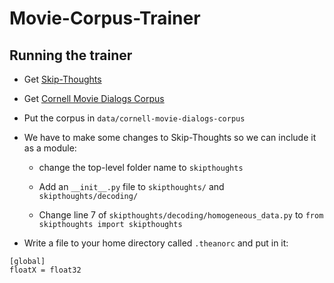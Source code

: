 # Movie-Corpus-Trainer

## Running the trainer

* Get [Skip-Thoughts](https://github.com/ryankiros/skip-thoughts)

* Get [Cornell Movie Dialogs Corpus](http://www.mpi-sws.org/~cristian/Cornell_Movie-Dialogs_Corpus.html)

* Put the corpus in `data/cornell-movie-dialogs-corpus`

* We have to make some changes to Skip-Thoughts so we can include it as a module:

	* change the top-level folder name to `skipthoughts`

	* Add an `__init__.py` file to `skipthoughts/` and `skipthoughts/decoding/`

	* Change line 7 of `skipthoughts/decoding/homogeneous_data.py` to `from skipthoughts import skipthoughts`

* Write a file to your home directory called `.theanorc` and put in it:

```
[global]
floatX = float32
```